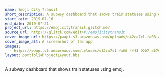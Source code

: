 ```yaml
---
name: Emoji City Transit
short_description: A subway dashboard that shows train statuses using emoji.
start_date: 2019-07-16
end_date: 2019-07-21
project_url: https://emojicitytransit.glitch.me/
source_url: https://glitch.com/edit/#!/emojicitytransit
cover_image_url: https://pwapi.s3.amazonaws.com/uploads/e42ca7c1-fa08-4f43-9907-a37002a97ba8
cover_image_alt: A screenshot of the app
images:
  - https://pwapi.s3.amazonaws.com/uploads/e42ca7c1-fa08-4f43-9907-a37002a97ba8
layout: portfolioProjectLayout.hbs
---
```


A subway dashboard that shows train statuses using emoji.